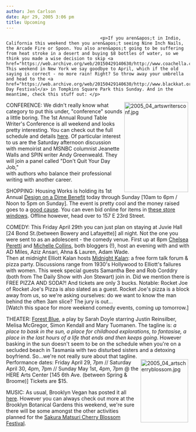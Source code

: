 ```yaml
---
author: Jen Carlson
date: Apr 29, 2005 3:06 pm
title: Upcoming
---
```


	
										<p>If you aren&apos;t in Indio, California this weekend then you aren&apos;t seeing Nine Inch Nails, the Arcade Fire or Spoon. You also aren&apos;t going to be suffering from heat stroke in a desert and buying $8 bottles of water, so we think you made a wise decision to skip <a href="https://web.archive.org/web/20150429140630/http://www.coachella.com/">Coachella</a>. This weekend in New York we say goodbye to April, which if the old saying is correct - no more rain! Right? So throw away your umbrella and head to the <a href="https://web.archive.org/web/20150429140630/http://www.blackkat.org/">May Day Festival</a> in Tompkins Square Park this Sunday. And in the meantime, check this stuff out: </p>

<p><a href="https://web.archive.org/web/20150429140630/http://www.gothamist.com/images/2005_04_artswritersconf.jpg"><img alt="2005_04_artswritersconf.jpg" src="https://web.archive.org/web/20150429140630im_/http://www.gothamist.com/images/2005_04_artswritersconf-thumb.jpg" width="175" height="247" align="right" hspace="5"></a>CONFERENCE: We didn&apos;t really know what category to put this under, &quot;conference&quot; sounds a little boring. The 1st Annual Round Table Writer&apos;s Conference is all weekend and looks pretty interesting. You can check out the full schedule and details <a href="https://web.archive.org/web/20150429140630/http://smallpress.org/events/workshops/first_writers_conference.asp">here</a>. Of particular interest to us are the Saturday afternoon discussion with memoirist and MSNBC columnist Jeanette Walls and SPIN writer Andy Greenweald. They will join a panel called &quot;Don&apos;t Quit Your Day Job,&quot;<br>
with authors who balance their professional writing with another career.</p>

<p>SHOPPING: Housing Works is holding its 1st Annual <a href="https://web.archive.org/web/20150429140630/http://www.housingworksauctions.com/dime/">Design on a Dime Benefit</a> today through Sunday [10am to 6pm / Noon to 5pm on Sunday]. The event is pretty cool and the money raised goes to a <a href="https://web.archive.org/web/20150429140630/http://www.housingworksauctions.com/about.cfm">good cause</a>. You can even bid online for items in <a href="https://web.archive.org/web/20150429140630/http://www.housingworksauctions.com/program/stores.cfm">these store windows</a>. Offline however, head over to 157 E 23rd Street. </p>

<p>COMEDY: This Friday April 29th you can just plan on staying at Juvie Hall [24 Bond St.(between Bowery and Lafayette)] all night. Not the one you were sent to as an adolescent - the comedy venue. First up at 8pm <a href="https://web.archive.org/web/20150429140630/http://chelseaperetti.blogspot.com/">Chelsea Peretti</a> and <a href="https://web.archive.org/web/20150429140630/http://youcantmakeitup.blogspot.com/">Michelle Collins</a>, both bloggers (!), host an evening with and with AD Miles, Aziz Ansari, Ahna &amp; Lauren, Adam Wade. <br>
Then at midnight Elliott Kalan hosts <a href="&lt;br /&gt;
http://www.midnightkalan.com">Midnight Kalan</a>: a free form talk forum &amp; pizza party. Discussions range from 1930&apos;s Hollywood to Elliott&apos;s failures with women. This week special guests Samantha Bee and Rob Corddry (both from The Daily Show with Jon Stewart) join in. Did we mention there is FREE PIZZA AND SODA?! And tickets are only 3 bucks. Notable: Rocket Joe of Rocket Joe&apos;s Pizza is also slated as a guest. Rocket Joe&apos;s pizza is a block away from us, so we&apos;re asking ourselves: do we want to know the man behind the often 3am slice? The jury is out...<br>
[Watch this space for more weekend comedy events, coming up tomorrow.]</p>

<p>THEATER: <a href="https://web.archive.org/web/20150429140630/http://67.89.63.10/here/website/showDetail.cfm?showID=1314">Forest Blue</a>, a play by Sarah Doyle starring Justin Reinsilber, Melisa McGregor, Simon Kendall and Mary Tuomanen. The tagline is: <em>a place to bask in the sun, a place for childhood explorations, to fantasise, a place in the last hours of a life that ends and then keeps going</em>. However basking in the sun doesn&apos;t seem to be on the schedule when you&apos;re on a secluded beach in Tasmania with two disturbed sisters and a detoxing boyfriend. So...we&apos;re not really sure about that tagline.<br>
<img alt="2005_04_artscherryblossom.jpg" src="https://web.archive.org/web/20150429140630im_/http://www.gothamist.com/images/2005_04_artscherryblossom.jpg" width="130" height="173" align="right" hspace="5">Performance dates: Friday April 29, 7pm // Saturday April 30, 4pm, 7pm // Sunday May 1st, 4pm, 7pm @ the HERE Arts Center [145 6th Ave. (between Spring &amp; Broome)] Tickets are $15.</p>

<p>MUSIC: As usual, Brooklyn Vegan has posted it all <a href="https://web.archive.org/web/20150429140630/http://www.gothamist.com/archives/2005/04/27/this_weeks_wedsun_music_picks.php">here</a>. However you can always check out more at the Brooklyn Botanical Gardens this weekend, we&apos;re sure there will be some amongst the other activities planned for the <a href="https://web.archive.org/web/20150429140630/http://www.bbg.org/exp/cherrywatch/sakura.html">Sakura Matsuri Cherry Blossom Festival</a>.</p>					
										
									
				